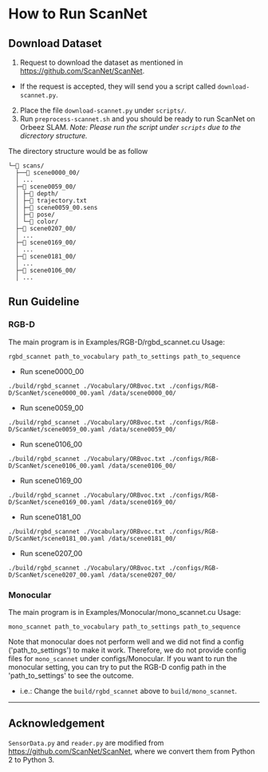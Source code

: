 # How to Run ScanNet
## Download Dataset
1. Request to download the dataset as mentioned in https://github.com/ScanNet/ScanNet.
- If the request is accepted, they will send you a script called `download-scannet.py`.
2. Place the file `download-scannet.py` under `scripts/`.
3. Run `preprocess-scannet.sh` and you should be ready to run ScanNet on Orbeez SLAM.
   *Note: Please run the script under `scripts` due to the dicrectory structure.*

The directory structure would be as follow
```
└─📁 scans/
  ├──📁 scene0000_00/
  │ ...
  ├─📁 scene0059_00/
  │ ├─📁 depth/
  │ ├─📄 trajectory.txt
  │ ├─📄 scene0059_00.sens
  │ ├─📁 pose/
  │ └─📁 color/
  ├─📁 scene0207_00/
  │ ...
  ├─📁 scene0169_00/
  │ ...
  ├─📁 scene0181_00/
  │ ...
  ├─📁 scene0106_00/
  │ ...
```

## Run Guideline
### RGB-D
The main program is in Examples/RGB-D/rgbd_scannet.cu
Usage:
```
rgbd_scannet path_to_vocabulary path_to_settings path_to_sequence
```
- Run scene0000_00
```
./build/rgbd_scannet ./Vocabulary/ORBvoc.txt ./configs/RGB-D/ScanNet/scene0000_00.yaml /data/scene0000_00/
```
- Run scene0059_00
```
./build/rgbd_scannet ./Vocabulary/ORBvoc.txt ./configs/RGB-D/ScanNet/scene0059_00.yaml /data/scene0059_00/
```
- Run scene0106_00
```
./build/rgbd_scannet ./Vocabulary/ORBvoc.txt ./configs/RGB-D/ScanNet/scene0106_00.yaml /data/scene0106_00/
```
- Run scene0169_00
```
./build/rgbd_scannet ./Vocabulary/ORBvoc.txt ./configs/RGB-D/ScanNet/scene0169_00.yaml /data/scene0169_00/
```
- Run scene0181_00
```
./build/rgbd_scannet ./Vocabulary/ORBvoc.txt ./configs/RGB-D/ScanNet/scene0181_00.yaml /data/scene0181_00/
```
- Run scene0207_00
```
./build/rgbd_scannet ./Vocabulary/ORBvoc.txt ./configs/RGB-D/ScanNet/scene0207_00.yaml /data/scene0207_00/
```

### Monocular
The main program is in Examples/Monocular/mono_scannet.cu
Usage:
```
mono_scannet path_to_vocabulary path_to_settings path_to_sequence
```
Note that monocular does not perform well and we did not find a config ('path_to_settings') to make it work. Therefore, we do not provide config files for `mono_scannet`  under configs/Monocular. If you want to run the monocular setting, you can try to put the RGB-D config path in the 'path_to_settings' to see the outcome.
- i.e.: Change the `build/rgbd_scannet` above to `build/mono_scannet`.

---

## Acknowledgement
`SensorData.py` and `reader.py` are modified from https://github.com/ScanNet/ScanNet, where we convert them from Python 2 to Python 3.
